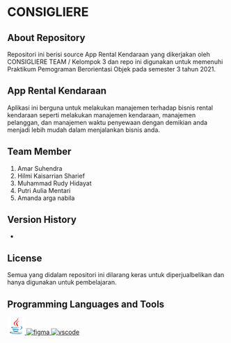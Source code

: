# CONSIGLIERE

## About Repository

Repositori ini berisi source App Rental Kendaraan yang dikerjakan oleh CONSIGLIERE TEAM / Kelompok 3 dan repo ini digunakan untuk memenuhi Praktikum Pemograman Berorientasi Objek pada semester 3 tahun 2021.

## App Rental Kendaraan

Aplikasi ini berguna untuk melakukan manajemen terhadap bisnis rental kendaraan seperti melakukan manajemen kendaraan, manajemen pelanggan, dan manajemen waktu penyewaan dengan demikian anda menjadi lebih mudah dalam menjalankan bisnis anda.

## Team Member

1. Amar Suhendra
2. Hilmi Kaisarrian Sharief
3. Muhammad Rudy Hidayat
4. Putri Aulia Mentari
5. Amanda arga nabila

## Version History

-

## License

Semua yang didalam repositori ini dilarang keras untuk diperjualbelikan dan hanya digunakan untuk pembelajaran.

## Programming Languages and Tools

<a href="https://www.java.com" target="_blank">
 <img src="https://raw.githubusercontent.com/devicons/devicon/master/icons/java/java-original.svg" alt="java" width="40" height="40"/>
</a>
<a href="https://www.figma.com/" target="_blank">
  <img src="https://www.vectorlogo.zone/logos/figma/figma-icon.svg" alt="figma" width="30" height="30"/>
</a>
<a href="https://code.visualstudio.com/" target="_blank">
  <img src="https://upload.wikimedia.org/wikipedia/commons/thumb/9/9a/Visual_Studio_Code_1.35_icon.svg/2048px-Visual_Studio_Code_1.35_icon.svg.png" alt="vscode" width="30" height="30"/>
</a>
